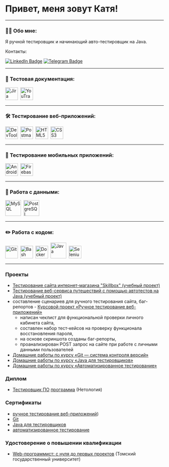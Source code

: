 # Привет, меня зовут Катя!

---

### 👨‍💻 Обо мне:

Я ручной тестировщик и начинающий авто-тестировщик на Java.

Контакты:

[![LinkedIn Badge](https://img.shields.io/badge/-@ekaterina-blue?style=flat&logo=LinkedIn&logoColor=white)](https://www.linkedin.com/in/ekaterina-kuz-qa/) 
[![Telegram Badge](https://img.shields.io/badge/-@ekaterina_kei-blue?style=flat&logo=Telegram&logoColor=white)](https://t.me/ekaterina_kei)

---

### 📁 Тестовая документация:

<div>
  <img src="https://cdn.jsdelivr.net/gh/devicons/devicon/icons/jira/jira-original.svg" title="Jira" alt="Jira" width="40" height="40"/>&nbsp
  <img src="https://upload.wikimedia.org/wikipedia/commons/thumb/8/8d/YouTrack_Icon.svg/1024px-YouTrack_Icon.svg.png?20200803082248" title="YouTrack" alt="YouTrack" width="40" height="40"/>&nbsp
</div>

---

### 🛠 Тестирование веб-приложений:

<div>
  <img src="https://d33wubrfki0l68.cloudfront.net/38b5c953a4667366685d55db55d057c86db1fc54/a0fdc/static/acae6b24d940347661ca901ea07f47c1/chrome-dev-logo-icon.png" title="DevTools" alt="DevTools" width="40" height="40"/>&nbsp
  <img src="https://seeklogo.com/images/P/postman-logo-0087CA0D15-seeklogo.com.png" title="Postman" alt="Postman" width="40" height="40"/>&nbsp
  <img src="https://profilinator.rishav.dev/skills-assets/html5-original-wordmark.svg" title="HTML5" alt="HTML5" width="40" height="40"/>&nbsp
  <img src="https://profilinator.rishav.dev/skills-assets/css3-original-wordmark.svg" title="CSS3" alt="CSS3" width="40" height="40"/>&nbsp
</div>

---

### 📱 Тестирование мобильных приложений:

<div>
  <img src="https://cdn.jsdelivr.net/gh/devicons/devicon/icons/androidstudio/androidstudio-original.svg" title="Android Studio" alt="Android Studio" width="40" height="40"/>&nbsp
  <img src="https://profilinator.rishav.dev/skills-assets/firebase.png" title="Firebase Test Lab" alt="Firebase Test Lab" width="40" height="40"/>&nbsp
</div>

---

### 💾 Работа с данными:

<div>
  <img src="https://profilinator.rishav.dev/skills-assets/mysql-original-wordmark.svg" title="MySQL" alt="MySQL" width="50" height="50"/>&nbsp
  <img src="https://profilinator.rishav.dev/skills-assets/postgresql-original-wordmark.svg" title="PostgreSQL" alt="PostgreSQL" width="50" height="50"/>&nbsp
</div>

---

### ✏️ Работа с кодом:

<div>
  <img src="https://profilinator.rishav.dev/skills-assets/git-scm-icon.svg" title="Git" alt="Git" width="40" height="40"/>&nbsp
  <img src="https://profilinator.rishav.dev/skills-assets/gnu_bash-icon.svg" title="Bash" alt="Bash" width="40" height="40"/>&nbsp
  <img src="https://profilinator.rishav.dev/skills-assets/docker-original-wordmark.svg" title="Docker" alt="Docker" width="40" height="40"/>&nbsp
  <img src="https://profilinator.rishav.dev/skills-assets/java-original-wordmark.svg" title="Java" alt="Java" width="50" height="50"/>&nbsp
  <img src="https://248006.selcdn.ru/LandGen/46684/Selenium-WebDriver.svg" title="Selenium WebDriver" alt="Selenium WebDriver" width="40" height="40"/>&nbsp
</div>

---

### Проекты

- [Тестирование сайта интернет-магазина "Skillbox" (учебный проект)](https://github.com/Ekaterina-Isabel/Testing-an-online-store-website)
- [Тестирование веб-сервиса путешествий с помощью автотестов на Java (учебный проект)](https://github.com/Ekaterina-Isabel/Diploma/blob/master/README.md)
- составление сценариев для ручного тестирования сайта, баг-репортов - [Курсовой проект «Ручное тестирование веб-приложений»](https://github.com/Ekaterina-Isabel/manual_testing_of_web_applications_Coursework/blob/main/README.md)
  - написан чеклист для функциональной проверки личного кабинета сайта,
  - составлен набор тест-кейсов на проверку функционала восстановления пароля,
  - на основе скриншота созданы баг-репорты, 
  - проанализирован POST запрос на сайте при работе с личными данными пользователей
- [Домашние работы по курсу «Git — система контроля версий»](https://github.com/Ekaterina-Isabel/GIT-31-hw)
- [Домашние работы по курсу «Java для тестировщиков»](https://github.com/Ekaterina-Isabel/JAVAQA-31-hw)
- [Домашние работы по курсу «Автоматизированное тестирование»](https://github.com/Ekaterina-Isabel/AQA-31-hw)

### Диплом
- [Тестировщик ПО](https://github.com/Ekaterina-Isabel/Ekaterina-Isabel/blob/main/software%20tester_Diploma_1.jpg) [программа](https://github.com/Ekaterina-Isabel/Ekaterina-Isabel/blob/main/software%20tester_Diploma_2.jpg) (Нетология)
### Сертификаты
- [ручное тестирование веб-приложений](https://github.com/Ekaterina-Isabel/Ekaterina-Isabel/blob/main/manual%20testing%20of%20web%20applications.jpg))
- [Git](https://github.com/Ekaterina-Isabel/Ekaterina-Isabel/blob/main/Git.jpg)
- [Java для тестировщиков](https://github.com/Ekaterina-Isabel/Ekaterina-Isabel/blob/main/Java%20for%20testers.jpg)
- [автоматизированное тестирование](https://github.com/Ekaterina-Isabel/Ekaterina-Isabel/blob/main/automated%20testing.jpg)

### Удостоверение о повышении квалификации
- [Web-программист: с нуля до первых проектов](https://github.com/Ekaterina-Isabel/Ekaterina-Isabel/blob/main/professional_development_certificate.jpg) (Томский государственный университет)
